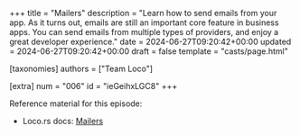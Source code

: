 +++
title = "Mailers"
description = "Learn how to send emails from your app. As it turns out, emails are still an important core feature in business apps. You can send emails from multiple types of providers, and enjoy a great developer experience."
date = 2024-06-27T09:20:42+00:00
updated = 2024-06-27T09:20:42+00:00
draft = false
template = "casts/page.html"

[taxonomies]
authors = ["Team Loco"]

[extra]
num = "006"
id = "ieGeihxLGC8"
+++

Reference material for this episode:

* Loco.rs docs: [Mailers](https://loco.rs/docs/processing/mailers/)
